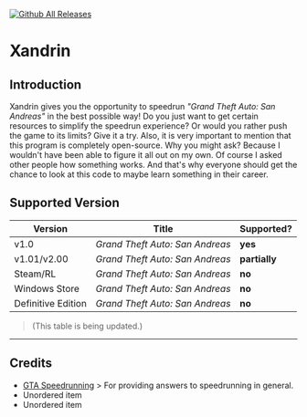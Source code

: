[![Github All Releases](https://img.shields.io/github/downloads/Montrii/Xandrin/total.svg)]()

# Xandrin

## Introduction


Xandrin gives you the opportunity to speedrun _"Grand Theft Auto: San Andreas"_ in the best possible way!
Do you just want to get certain resources to simplify the speedrun experience? Or would you rather push the game to its limits? Give it a try. 
Also, it is very important to mention that this program is completely open-source. Why you might ask? Because I wouldn't have been able to figure it all out on my own. Of course I asked other people how something works. And that's why everyone should get the chance to look at this code to maybe learn something in their career.

## Supported Version

|Version|Title|Supported?|
|----|-----|-------|
|v1.0|_Grand Theft Auto: San Andreas_|**yes**|
|v1.01/v2.00|_Grand Theft Auto: San Andreas_|**partially**|
|Steam/RL|_Grand Theft Auto: San Andreas_|**no**|
|Windows Store|_Grand Theft Auto: San Andreas_|**no**|
|Definitive Edition|_Grand Theft Auto: San Andreas_|**no**|

> (This table is being updated.)
___

## Credits

* [GTA Speedrunning](https://discord.com/invite/wFFG85c7a7) > For providing answers to speedrunning in general.
* Unordered item
* Unordered item

